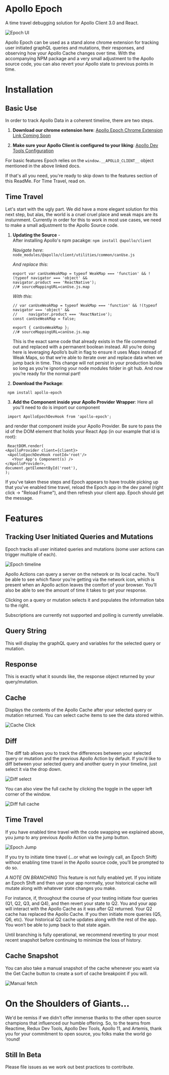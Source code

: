 # Apollo Epoch

A time travel debugging solution for Apollo Client 3.0 and React.

![Epoch UI](./readMeGifs/epoch_ui.gif)

Apollo Epoch can be used as a stand alone chrome extension for tracking user initiated graphQL queries and mutations, their responses, and observing how your Apollo Cache changes over time. With the accompanying NPM package and a very small adjustment to the Apollo source code, you can also revert your Apollo state to previous points in time.

# Installation

## Basic Use

In order to track Apollo Data in a coherent timeline, there are two steps.

1. **Download our chrome extension here**: [Apollo Epoch Chrome Extension Link Coming Soon](www.comingsoon.com)

2. **Make sure your Apollo Client is configured to your liking**: [Apollo Dev Tools Configuration](https://www.apollographql.com/docs/react/development-testing/developer-tooling/#configuration)

For basic features Epoch relies on the `window.__APOLLO_CLIENT__` object mentioned in the above linked docs.

If that's all you need, you're ready to skip down to the features section of this ReadMe. For Time Travel, read on.

## Time Travel

Let's start with the ugly part. We did have a more elegant solution for this next step, but alas, the world is a cruel cruel place and weak maps are its insturnment. Currently in order for this to work in most use cases, we need to make a small adjustment to the Apollo Source code.

1. **Updating the Source** -  
    After installing Apollo's npm pacakge:
   `npm install @apollo/client`

   _Navigate here_:
   `node_modules/@apollo/client/utilities/common/canUse.js`

   _And replace this_:

   ```
   export var canUseWeakMap = typeof WeakMap === 'function' && !(typeof navigator === 'object' &&
   navigator.product === 'ReactNative');
   //# sourceMappingURL=canUse.js.map
   ```

   _With this_:

   ```
   // var canUseWeakMap = typeof WeakMap === 'function' && !(typeof navigator === 'object' &&
   //     navigator.product === 'ReactNative');
   const canUseWeakMap = false;

   export { canUseWeakMap };
   //# sourceMappingURL=canUse.js.map
   ```

   This is the exact same code that already exists in the file commented out and replaced with a permanent boolean instead. All you’re doing here is leveraging Apollo’s built in flag to ensure it uses Maps instead of Weak Maps, so that we’re able to iterate over and replace data when we jump back in time. This change will not persist in your production builds so long as you’re ignoring your node modules folder in git hub. And now you’re ready for the normal part!

2. **Download the Package**:

```
 npm install apollo-epoch
```

3.  **Add the Component inside your Apollo Provider Wrapper**:
    Here all you'll need to do is import our component

```
 import ApolloEpochDevHook from 'apollo-epoch';
```

and render that component inside your Apollo Provider. Be sure to pass the id of the DOM element that holds your React App (in our example that id is root):

```
 ReactDOM.render(
<ApolloProvider client={client}>
 <ApolloEpochDevHook rootId='root'/>
   <Your App's Component(s) />
</ApolloProvider>,
document.getElementById('root'),
);
```

If you've taken these steps and Epoch appears to have trouble picking up that you've enabled time travel, reload the Epoch app in the dev panel (right click -> "Reload Frame"), and then refresh your client app. Epoch should get the message.

# Features

## Tracking User Initiated Queries and Mutations

Epoch tracks all user initiated queries and mutations (some user actions can trigger multiple of each).

![Epoch timeline](./readMeGifs/epoch_timeline.gif)

Apollo Actions can query a server on the network or its local cache. You’ll be able to see which flavor you’re getting via the network icon, which is present when an Apollo action leaves the comfort of your browser. You’ll also be able to see the amount of time it takes to get your response.

Clicking on a query or mutation selects it and populates the information tabs to the right.

Subscriptions are currently not supported and polling is currently unreliable.

## Query String

This will display the graphQL query and variables for the selected query or mutation.

<Screen Shot here>

## Response

This is exactly what it sounds like, the response object returned by your query/mutation.

<Screen Shot>

## Cache

Displays the contents of the Apollo Cache after your selected query or mutation returned. You can select cache items to see the data stored within.

![Cache Click](./readMeGifs/epoch_cache_click.gif)

## Diff

The diff tab allows you to track the differences between your selected query or mutation and the previous Apollo Action by default. If you’d like to diff between your selected query and another query in your timeline, just select it via the drop down.

![Diff select](./readMeGifs/epoch_diff_change.gif)

You can also view the full cache by clicking the toggle in the upper left corner of the window.

![Diff full cache](./readMeGifs/epoch_full_cache.gif)

## Time Travel

If you have enabled time travel with the code swapping we explained above, you jump to any previous Apollo Action via the jump button.

![Epoch Jump](./readMeGifs/epoch_jump.gif)

If you try to initiate time travel (...or what we lovingly call, an Epoch Shift) without enabling time travel in the Apollo source code, you’ll be prompted to do so.

_A NOTE ON BRANCHING_
This feature is not fully enabled yet. If you initiate an Epoch Shift and then use your app normally, your historical cache will mutate along with whatever state changes you make.

For instance, if, throughout the course of your testing initiate four queries (Q1, Q2, Q3, and Q4), and then revert your state to Q2. You and your app will interact with the Apollo Cache as it was after Q2 returned. Your Q2 cache has replaced the Apollo Cache. If you then initiate more queries (Q5, Q6, etc). Your historical Q2 cache updates along with the rest of the app. You won’t be able to jump back to that state again.

Until branching is fully operational, we recommend reverting to your most recent snapshot before continuing to minimize the loss of history.

## Cache Snapshot

You can also take a manual snapshot of the cache whenever you want via the Get Cache button to create a sort of cache breakpoint if you will.

![Manual fetch](./readMeGifs/epoch_manual_cache_fetch.gif)

# On the Shoulders of Giants...

We'd be remiss if we didn't offer immense thanks to the other open source champions that influenced our humble offering. So, to the teams from Reactime, Redux Dev Tools, Apollo Dev Tools, Apollo 11, and Artemis, thank you for your commitment to open source, you folks make the world go 'round!

## Still In Beta

Please file issues as we work out best practices to contribute.
